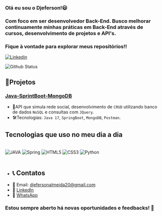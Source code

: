 ### Olá eu sou o Djeferson!😃
### Com foco em ser desenvolvedor Back-End. Busco melhorar continuamente minhas práticas em Back-End através de cursos, desenvolvimento de projetos e API's.
### Fique à vontade para explorar meus repositórios!!
[![Linkedin](https://img.shields.io/badge/LinkedIn-0077B5?style=for-the-badge&logo=linkedin&logoColor=white)](https://www.linkedin.com/in/djeferson-almeida-b37932217/)

![Github Status](https://github-readme-stats.vercel.app/api/top-langs/?username=Djeferson-Almeida&layout=compact&theme=vision-friendly-dark)

## 📁Projetos 
### <a href="https://github.com/Djeferson-Almeida/Java-api-rest-mongodb">Java-SprintBoot-MongoDB</a>
* 📌API que simula rede social, desenvolvimento de `CRUD` utilizando banco de dados `NoSQL` e consultas com `JQuery`.
* 🛠Tecnologias: `Java 17`, `SpringBoot`, `MongoDB`, `Postman`.


## Tecnologias que uso no meu dia a dia

<div style= "display: inline_block"><br/> 
<img align="center" alt= "JAVA" src ="https://img.shields.io/badge/Java-ED8B00?style=for-the-badge&logo=openjdk&logoColor=white">
<img align="center" alt= "Spring" src ="https://img.shields.io/badge/Spring-6DB33F?style=for-the-badge&logo=spring&logoColor=white">

<img align="center" alt= "HTML5" src ="https://img.shields.io/badge/HTML5-E34F26?style=for-the-badge&logo=html5&logoColor=white">
<img align="center" alt= "CSS3" src ="https://img.shields.io/badge/CSS3-1572B6?style=for-the-badge&logo=css3&logoColor=white">
<img align="center" alt= "Python" src="https://img.shields.io/badge/python-blue?style=for-the-badge&logo=python&logoColor=white">
</div>
<br/>

* ## 📞 Contatos
* 📧 Email: djefersonalmeida20@gmail.com
* 🔗 <a href="https://www.linkedin.com/in/djeferson-almeida-b37932217/">LinkedIn</a>
* 📱 <a href="https://wa.me/5548996584456/">WhatsApp</a>

### Estou sempre aberto há novas oportunidades e feedbacks! 🚀



